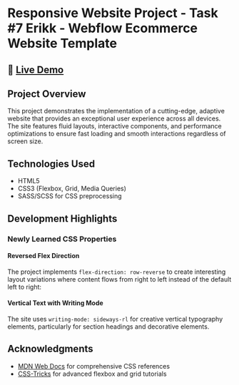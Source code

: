 # Responsive Website Project - Task #7 Erikk - Webflow Ecommerce Website Template

## 🚀 [Live Demo](https://ved7482.github.io/web-projects/tasks/7-Erikk/)

## Project Overview

This project demonstrates the implementation of a cutting-edge, adaptive website that provides an exceptional user experience across all devices. The site features fluid layouts, interactive components, and performance optimizations to ensure fast loading and smooth interactions regardless of screen size.

## Technologies Used

- HTML5
- CSS3 (Flexbox, Grid, Media Queries)
- SASS/SCSS for CSS preprocessing

## Development Highlights

### Newly Learned CSS Properties

#### Reversed Flex Direction

The project implements `flex-direction: row-reverse` to create interesting layout variations where content flows from right to left instead of the default left to right:

#### Vertical Text with Writing Mode

The site uses `writing-mode: sideways-rl` for creative vertical typography elements, particularly for section headings and decorative elements.

<!-- ### Fluid Typography

The website implements a fluid typography system using CSS custom properties and the `clamp()` function to ensure text scales smoothly across different viewport sizes.

```css
:root {
  --fluid-h1: clamp(2rem, 5vw + 1rem, 3.5rem);
  --fluid-h2: clamp(1.5rem, 3vw + 1rem, 2.5rem);
  --fluid-body: clamp(1rem, 1vw + 0.5rem, 1.25rem);
} 
```
-->

## Acknowledgments

- [MDN Web Docs](https://developer.mozilla.org/) for comprehensive CSS references
- [CSS-Tricks](https://css-tricks.com/) for advanced flexbox and grid tutorials
<!-- - [Web.dev](https://web.dev/) for performance optimization guidelines -->